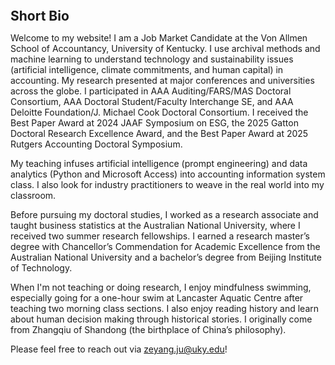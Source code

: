 
<h2 id="bio" style="margin: 2px 0px 0px;">  
<br> Short Bio   </h2>

Welcome to my website! I am a Job Market Candidate at the Von Allmen School of Accountancy, University of Kentucky. I use archival methods and machine learning to understand technology and sustainability issues (artificial intelligence, climate commitments, and human capital) in accounting. My research presented at major conferences and universities across the globe. I participated in AAA Auditing/FARS/MAS Doctoral Consortium, AAA Doctoral Student/Faculty Interchange SE, and AAA Deloitte Foundation/J. Michael Cook Doctoral Consortium. I received the Best Paper Award at 2024 JAAF Symposium on ESG, the 2025 Gatton Doctoral Research Excellence Award, and the Best Paper Award at 2025 Rutgers Accounting Doctoral Symposium.

My teaching infuses artificial intelligence (prompt engineering) and data analytics (Python and Microsoft Access) into accounting information system class. I also look for industry practitioners to weave in the real world into my classroom.

Before pursuing my doctoral studies, I worked as a research associate and taught business statistics at the Australian National University, where I received two summer research fellowships. I earned a research master’s degree with Chancellor’s Commendation for Academic Excellence from the Australian National University and a bachelor’s degree from Beijing Institute of Technology. 

When I'm not teaching or doing research, I enjoy mindfulness swimming, especially going for a one-hour swim at Lancaster Aquatic Centre after teaching two morning class sections. I also enjoy reading history and learn about human decision making through historical stories. I originally come from Zhangqiu of Shandong (the birthplace of China’s philosophy).

Please feel free to reach out via <a href="zeyang.ju@uky.edu">zeyang.ju@uky.edu</a>!



